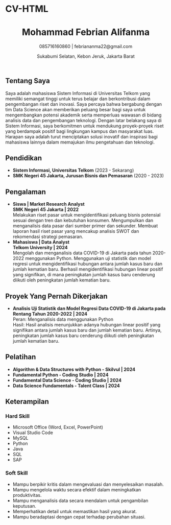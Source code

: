 # CV-HTML

<!DOCTYPE html>
<html lang="id">
<head>
    <title>
        CV Mohammad Febrian Alifanma
    </title>
</head>
<body>
    <header>
        <h1>Mohammad Febrian Alifanma</h1>
        <p>085716160860 | febriananma22@gmail.com</p>
        <p>Sukabumi Selatan, Kebon Jeruk, Jakarta Barat</p>
    </header>
    <section>
        <h2>Tentang Saya</h2>
        <p>
            Saya adalah mahasiswa Sistem Informasi di Universitas Telkom yang memiliki semangat tinggi untuk terus belajar dan berkontribusi dalam pengembangan riset dan inovasi. Saya percaya bahwa bergabung dengan tim Data Science akan memberikan peluang besar bagi saya untuk mengembangkan potensi akademik serta memperluas wawasan di bidang analisis data dan pengembangan teknologi. Dengan latar belakang saya di Sistem Informasi, saya berkomitmen untuk mendukung proyek-proyek riset yang berdampak positif bagi lingkungan kampus dan masyarakat luas. Harapan saya adalah turut menciptakan solusi inovatif dan inspirasi bagi mahasiswa lainnya dalam memajukan ilmu pengetahuan dan teknologi.
        </p>
    </section>
    <section>
        <h2>Pendidikan</h2>
        <ul>
            <li><strong>Sistem Informasi, Universitas Telkom</strong> (2023 - Sekarang)</li>
            <li><strong>SMK Negeri 45 Jakarta, Jurusan Bisnis dan Pemasaran</strong> (2020 - 2023)</li>
        </ul>
    </section>
    <section>
        <h2>Pengalaman</h2>
        <ul>
            <li>
                <strong>Siswa | Market Research Analyst</strong><br>
                <strong>SMK Negeri 45 Jakarta | 2022</strong><br>
                Melakukan riset pasar untuk mengidentifikasi peluang bisnis potensial sesuai dengan tren dan kebutuhan konsumen. Mengumpulkan dan menganalisis data pasar dari sumber primer dan sekunder. Membuat laporan hasil riset pasar yang mencakup analisis SWOT dan rekomendasi strategi pemasaran.
            </li>
            <li>
                <strong>Mahasiswa | Data Analyst</strong><br>
                <strong>Telkom University | 2024</strong><br>
                Mengolah dan menganalisis data COVID-19 di Jakarta pada tahun 2020-2022 menggunakan Python. Menggunakan uji statistik dan model regresi untuk mengidentifikasi hubungan antara jumlah kasus baru dan jumlah kematian baru. Berhasil mengidentifikasi hubungan linear positif yang signifikan, di mana peningkatan jumlah kasus baru cenderung diikuti oleh peningkatan jumlah kematian baru.
            </li>
        </ul>
    </section>
    <section>
        <h2>Proyek Yang Pernah Dikerjakan</h2>
        <ul>
            <li>
                <strong>Analisis Uji Statistik dan Model Regresi Data COVID-19 di Jakarta pada Rentang Tahun 2020-2022 | 2024</strong><br>
                Peran: Menganalisis data menggunakan Python<br>
                Hasil: Hasil analisis menunjukkan adanya hubungan linear positif yang signifikan antara jumlah kasus baru dan jumlah kematian baru. Artinya, peningkatan jumlah kasus baru cenderung diikuti oleh peningkatan jumlah kematian baru.
            </li>
        </ul>
    </section
    <section>
        <h2>Pelatihan</h2>
        <ul>
            <li><strong>Algorithm & Data Structures with Python - Skilvul | 2024</strong></li>
            <li><strong>Fundamental Python - Coding Studio | 2024</strong></li>
            <li><strong>Fundamental Data Science - Coding Studio | 2024</strong></li>
            <li><strong>Data Science Fundamentals - Talent Class | 2024</strong></li>
        </ul>
    </section>
    <section>
        <h2>Keterampilan</h2>
        <h3>Hard Skill</h3>
        <ul>
            <li>Microsoft Office (Word, Excel, PowerPoint)</li>
            <li>Visual Studio Code</li>
            <li>MySQL</li>
            <li>Python</li>
            <li>Java</li>
            <li>SQL</li>
            <li>SAP</li>
        </ul>
        <h3>Soft Skill</h3>
        <ul>
            <li>Mampu berpikir kritis dalam mengevaluasi dan menyelesaikan masalah.</li>
            <li>Mampu mengelola waktu secara efektif dalam meningkatkan produktivitas.</li>
            <li>Mampu menganalisis data secara mendalam untuk pengambilan keputusan.</li>
            <li>Memperhatikan detail untuk memastikan hasil yang akurat.</li>
            <li>Mampu beradaptasi dengan cepat terhadap perubahan situasi.</li>
        </ul>
    </section>
</body>
</html>
